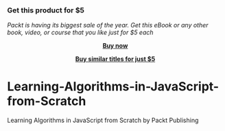 
### Get this product for $5

<i>Packt is having its biggest sale of the year. Get this eBook or any other book, video, or course that you like just for $5 each</i>


<b><p align='center'>[Buy now](https://packt.link/9781800208124)</p></b>


<b><p align='center'>[Buy similar titles for just $5](https://subscription.packtpub.com/search)</p></b>


# Learning-Algorithms-in-JavaScript-from-Scratch
Learning Algorithms in JavaScript from Scratch by Packt Publishing
